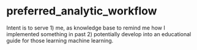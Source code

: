 # preferred_analytic_workflow
Intent is to serve 1) me, as knowledge base to remind me how I implemented   something in past 2) potentially develop into an educational guide for those learning   machine learning.
